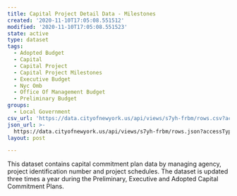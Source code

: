 ```yaml
---
title: Capital Project Detail Data - Milestones
created: '2020-11-10T17:05:08.551512'
modified: '2020-11-10T17:05:08.551523'
state: active
type: dataset
tags:
  - Adopted Budget
  - Capital
  - Capital Project
  - Capital Project Milestones
  - Executive Budget
  - Nyc Omb
  - Office Of Management Budget
  - Preliminary Budget
groups:
  - Local Government
csv_url: 'https://data.cityofnewyork.us/api/views/s7yh-frbm/rows.csv?accessType=DOWNLOAD'
json_url: >-
  https://data.cityofnewyork.us/api/views/s7yh-frbm/rows.json?accessType=DOWNLOAD
layout: post

---
```

This dataset contains capital commitment plan data by managing agency,  project identification number and project schedules. The dataset is updated three times a year during the Preliminary, Executive and Adopted Capital Commitment Plans.
